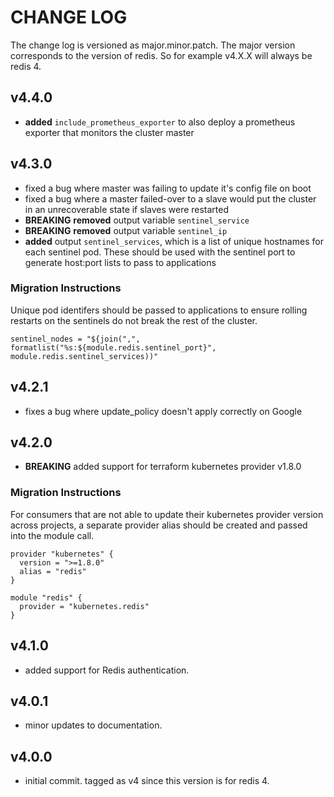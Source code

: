# CHANGE LOG

The change log is versioned as major.minor.patch. The major version corresponds to the version of redis. So for example v4.X.X will always be redis 4.

## v4.4.0

* **added** `include_prometheus_exporter` to also deploy a prometheus exporter that monitors the cluster master

## v4.3.0

* fixed a bug where master was failing to update it's config file on boot
* fixed a bug where a master failed-over to a slave would put the cluster in an unrecoverable state if slaves were restarted
* **BREAKING** **removed** output variable `sentinel_service`
* **BREAKING** **removed** output variable `sentinel_ip`
* **added** output `sentinel_services`, which is a list of unique hostnames for each sentinel pod. These should be used with the sentinel port to generate host:port lists to pass to applications

### Migration Instructions

Unique pod identifers should be passed to applications to ensure rolling restarts on the sentinels do not break the rest of the cluster.

```hcl
sentinel_nodes = "${join(",", formatlist("%s:${module.redis.sentinel_port}", module.redis.sentinel_services))"
```

## v4.2.1

* fixes a bug where update_policy doesn't apply correctly on Google

## v4.2.0

* **BREAKING** added support for terraform kubernetes provider v1.8.0

### Migration Instructions

For consumers that are not able to update their kubernetes provider version across projects, a separate provider alias should be created and passed into the module call.

```hcl
provider "kubernetes" {
  version = ">=1.8.0"
  alias = "redis"
}

module "redis" {
  provider = "kubernetes.redis"
}
```

## v4.1.0

* added support for Redis authentication.

## v4.0.1

* minor updates to documentation.

## v4.0.0

* initial commit. tagged as v4 since this version is for redis 4.
